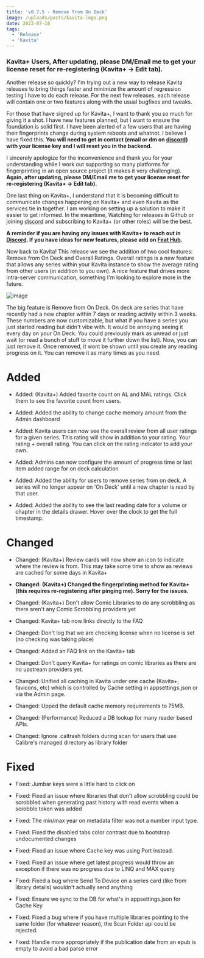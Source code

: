 ```yaml
---
title: 'v0.7.5 - Remove from On Deck'
image: /uploads/posts/kavita-logo.png
date: 2023-07-18
tags:
  - 'Release'
  - 'Kavita'
---
```


### Kavita+ Users, After updating, please DM/Email me to get your license reset for re-registering (Kavita+ -> Edit tab).



Another release so quickly? I'm trying out a new way to release Kavita releases to bring things faster and minimize the amount of regression testing I have to do each release. For the next few releases, each release will contain one or two features along with the usual bugfixes and tweaks. 



For those that have signed up for Kavita+, I want to thank you so much for giving it a shot. I have new features planned, but I want to ensure the foundation is solid first. I have been alerted of a few users that are having their fingerprints change during system reboots and whatnot. I believe I have fixed this. **You will need to get in contact (email or dm on [discord](https://discord.com/invite/b52wT37kt7)) with your license key and I will reset you in the backend.** 



I sincerely apologize for the inconvenience and thank you for your understanding while I work out supporting so many platforms for fingerprinting in an open source project (it makes it very challenging). **Again, after updating, please DM/Email me to get your license reset for re-registering (Kavita+ -> Edit tab).** 



One last thing on Kavita+, I understand that it is becoming difficult to communicate changes happening on Kavita+ and even Kavita as the services tie in together. I am working on setting up a solution to make it easier to get informed. In the meantime, Watching for releases in Github or joining [discord](https://discord.com/invite/b52wT37kt7) and subscribing to Kavita+ (or other roles) will be the best. 



**A reminder if you are having any issues with Kavita+ to reach out in [Discord](https://discord.com/invite/b52wT37kt7). If you have ideas for new features, please add on [Feat Hub](feats.kavitareader.com).**



Now back to Kavita! This release we see the addition of two cool features: Remove from On Deck and Overall Ratings. Overall ratings is a new feature that allows any series within your Kavita instance to show the average rating from other users (in addition to you own). A nice feature that drives more intra-server communication, something I'm looking to explore more in the future.



![image](/uploads/photos/2023-07-18/24cb8e58-dbea-44d5-80d8-8b035f0f05d7)



The big feature is Remove from On Deck. On deck are series that have recently had a new chapter within 7 days or reading activity within 3 weeks. These numbers are now customizable, but what if you have a series you just started reading but didn't vibe with. It would be annoying seeing it every day on your On Deck. You could previously mark as unread or just wait (or read a bunch of stuff to move it further down the list). Now, you can just remove it. Once removed, it wont be shown until you create any reading progress on it. You can remove it as many times as you need.





# Added

- Added: (Kavita+) Added favorite count on AL and MAL ratings. Click them to see the favorite count from users.

- Added: Added the ability to change cache memory amount from the Admin dashboard

- Added: Kavita users can now see the overall review from all user ratings for a given series. This rating will show in addition to your rating. Your rating + overall rating. You can click on the rating indicator to add your own.

- Added: Admins can now configure the amount of progress time or last item added range for on deck calculation

- Added: Added the ability for users to remove series from on deck. A series will no longer appear on 'On Deck' until a new chapter is read by that user.

- Added: Added the ability to see the last reading date for a volume or chapter in the details drawer. Hover over the clock to get the full timestamp.



# Changed

- Changed: (Kavita+) Review cards will now show an icon to indicate where the review is from. This may take some time to show as reviews are cached for some days in Kavita+

- **Changed: (Kavita+) Changed the fingerprinting method for Kavita+ (this requires re-registering after pinging me). Sorry for the issues.**

- Changed: (Kavita+) Don't allow Comic Libraries to do any scrobbling as there aren't any Comic Scrobbling providers yet

- Changed: Kavita+ tab now links directly to the FAQ

- Changed: Don't log that we are checking license when no license is set (no checking was taking place)

- Changed: Added an FAQ link on the Kavita+ tab

- Changed: Don't query Kavita+ for ratings on comic libraries as there are no upstream providers yet.

- Changed: Unified all caching in Kavita under one cache (Kavita+, favicons, etc) which is controlled by Cache setting in appsettings.json or via the Admin page. 

- Changed: Upped the default cache memory requirements to 75MB. 

- Changed: (Performance) Reduced a DB lookup for many reader based APIs.

- Changed: Ignore .caltrash folders during scan for users that use Calibre's managed directory as library folder



# Fixed

- Fixed: Jumbar keys were a little hard to click on

- Fixed: Fixed an issue where libraries that don't allow scrobbling could be scrobbled when generating past history with read events when a scrobble token was added

- Fixed: The min/max year on metadata filter was not a number input type. 

- Fixed: Fixed the disabled tabs color contrast due to bootstrap undocumented changes

- Fixed: Fixed an issue where Cache key was using Port instead. 

- Fixed: Fixed an issue where get latest progress would throw an exception if there was no progress due to LINQ and MAX query

- Fixed: Fixed a bug where Send To Device on a series card (like from library details) wouldn't actually send anything 

- Fixed: Ensure we sync to the DB for what's in appsettings.json for Cache Key

- Fixed: Fixed a bug where if you have multiple libraries pointing to the same folder (for whatever reason), the Scan Folder api could be rejected.

- Fixed: Handle more appropriately if the publication date from an epub is empty to avoid a bad parse error